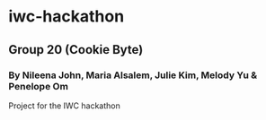 # iwc-hackathon
## Group 20 (Cookie Byte)
### By Nileena John, Maria Alsalem, Julie Kim, Melody Yu & Penelope Om 
Project for the IWC hackathon
